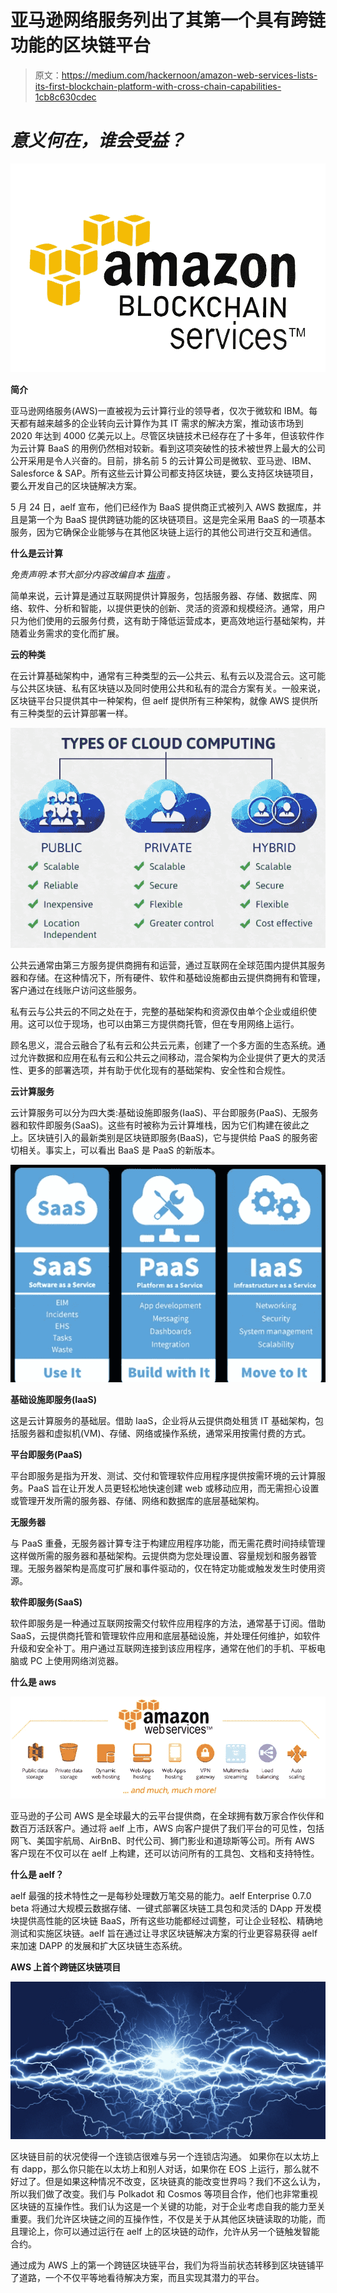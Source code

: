 # 亚马逊网络服务列出了其第一个具有跨链功能的区块链平台

> 原文：<https://medium.com/hackernoon/amazon-web-services-lists-its-first-blockchain-platform-with-cross-chain-capabilities-1cb8c630cdec>

# ***意义何在，谁会受益？***

![](img/656ba10cd8e6011b84bd3c02c9e0fdd1.png)

**简介**

亚马逊网络服务(AWS)一直被视为云计算行业的领导者，仅次于微软和 IBM。每天都有越来越多的企业转向云计算作为其 IT 需求的解决方案，推动该市场到 2020 年达到 4000 亿美元以上。尽管区块链技术已经存在了十多年，但该软件作为云计算 BaaS 的用例仍然相对较新。看到这项突破性的技术被世界上最大的公司公开采用是令人兴奋的。目前，排名前 5 的云计算公司是微软、亚马逊、IBM、Salesforce & SAP。所有这些云计算公司都支持区块链，要么支持区块链项目，要么开发自己的区块链解决方案。

5 月 24 日，aelf 宣布，他们已经作为 BaaS 提供商正式被列入 AWS 数据库，并且是第一个为 BaaS 提供跨链功能的区块链项目。这是完全采用 BaaS 的一项基本服务，因为它确保企业能够与在其他区块链上运行的其他公司进行交互和通信。

**什么是云计算**

*免责声明:本节大部分内容改编自本* [*指南*](https://azure.microsoft.com/en-au/overview/what-is-cloud-computing/) *。*

简单来说，云计算是通过互联网提供计算服务，包括服务器、存储、数据库、网络、软件、分析和智能，以提供更快的创新、灵活的资源和规模经济。通常，用户只为他们使用的云服务付费，这有助于降低运营成本，更高效地运行基础架构，并随着业务需求的变化而扩展。

**云的种类**

在云计算基础架构中，通常有三种类型的云—公共云、私有云以及混合云。这可能与公共区块链、私有区块链以及同时使用公共和私有的混合方案有关。一般来说，区块链平台只提供其中一种架构，但 aelf 提供所有三种架构，就像 AWS 提供所有三种类型的云计算部署一样。

![](img/22965c341d4ec6a5f17735b2613e0a86.png)

公共云通常由第三方服务提供商拥有和运营，通过互联网在全球范围内提供其服务器和存储。在这种情况下，所有硬件、软件和基础设施都由云提供商拥有和管理，客户通过在线账户访问这些服务。

私有云与公共云的不同之处在于，完整的基础架构和资源仅由单个企业或组织使用。这可以位于现场，也可以由第三方提供商托管，但在专用网络上运行。

顾名思义，混合云融合了私有云和公共云元素，创建了一个多方面的生态系统。通过允许数据和应用在私有云和公共云之间移动，混合架构为企业提供了更大的灵活性、更多的部署选项，并有助于优化现有的基础架构、安全性和合规性。

**云计算服务**

云计算服务可以分为四大类:基础设施即服务(IaaS)、平台即服务(PaaS)、无服务器和软件即服务(SaaS)。这些有时被称为云计算堆栈，因为它们构建在彼此之上。区块链引入的最新类别是区块链即服务(BaaS)，它与提供给 PaaS 的服务密切相关。事实上，可以看出 BaaS 是 PaaS 的新版本。

![](img/80d89c15822b6b5a9c17907fb8eb4b65.png)

**基础设施即服务(IaaS)**

这是云计算服务的基础层。借助 IaaS，企业将从云提供商处租赁 IT 基础架构，包括服务器和虚拟机(VM)、存储、网络或操作系统，通常采用按需付费的方式。

**平台即服务(PaaS)**

平台即服务是指为开发、测试、交付和管理软件应用程序提供按需环境的云计算服务。PaaS 旨在让开发人员更轻松地快速创建 web 或移动应用，而无需担心设置或管理开发所需的服务器、存储、网络和数据库的底层基础架构。

**无服务器**

与 PaaS 重叠，无服务器计算专注于构建应用程序功能，而无需花费时间持续管理这样做所需的服务器和基础架构。云提供商为您处理设置、容量规划和服务器管理。无服务器架构是高度可扩展和事件驱动的，仅在特定功能或触发发生时使用资源。

**软件即服务(SaaS)**

软件即服务是一种通过互联网按需交付软件应用程序的方法，通常基于订阅。借助 SaaS，云提供商托管和管理软件应用和底层基础设施，并处理任何维护，如软件升级和安全补丁。用户通过互联网连接到该应用程序，通常在他们的手机、平板电脑或 PC 上使用网络浏览器。

**什么是 aws**

![](img/277dc28a6e7ff12ba7507d8cb9fc18d8.png)

亚马逊的子公司 AWS 是全球最大的云平台提供商，在全球拥有数万家合作伙伴和数百万活跃客户。通过将 aelf 上市，AWS 向客户提供了我们平台的可见性，包括网飞、美国宇航局、AirBnB、时代公司、狮门影业和道琼斯等公司。所有 AWS 客户现在不仅可以在 aelf 上构建，还可以访问所有的工具包、文档和支持特性。

**什么是 aelf？**

aelf 最强的技术特性之一是每秒处理数万笔交易的能力。aelf Enterprise 0.7.0 beta 将通过大规模云数据存储、一键式部署区块链工具包和灵活的 DApp 开发模块提供高性能的区块链 BaaS，所有这些功能都经过调整，可让企业轻松、精确地测试和实施区块链。aelf 旨在通过让寻求区块链解决方案的行业更容易获得 aelf 来加速 DAPP 的发展和扩大区块链生态系统。

**AWS 上首个跨链区块链项目**

![](img/c5482d4b67dec00b63d7d66ff8fd4c58.png)

区块链目前的状况使得一个连锁店很难与另一个连锁店沟通。
如果你在以太坊上有 dapp，那么你只能在以太坊上和别人对话，如果你在 EOS 上运行，那么就不好过了。但是如果这种情况不改变，区块链真的能改变世界吗？我们不这么认为，所以我们做了改变。我们与 Polkadot 和 Cosmos 等项目合作，他们也非常重视区块链的互操作性。我们认为这是一个关键的功能，对于企业考虑自我的能力至关重要。我们允许区块链之间的互操作性，不仅是关于从其他区块链读取的功能，而且理论上，你可以通过运行在 aelf 上的区块链的动作，允许从另一个链触发智能合约。

通过成为 AWS 上的第一个跨链区块链平台，我们为将当前状态转移到区块链铺平了道路，一个不仅平等地看待解决方案，而且实现其潜力的平台。